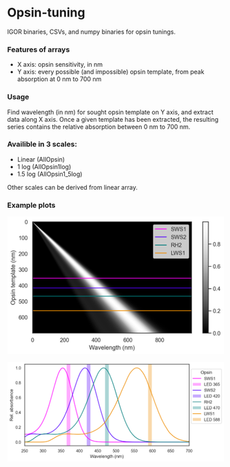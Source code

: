 # Opsin-tuning

IGOR binaries, CSVs, and numpy binaries for opsin tunings.

### Features of arrays
- X axis: opsin sensitivity, in nm
- Y axis: every possible (and impossible) opsin template, from peak absorption at 0 nm to 700 nm 

### Usage
Find wavelength (in nm) for sought opsin template on Y axis, and extract data along X axis. Once a given template has been extracted, the resulting series contains the relative absorption between 0 nm to 700 nm. 

### Availible in 3 scales:
- Linear (AllOpsin)
- 1 log (AllOpsin1log)
- 1.5 log (AllOpsin1_5log)

Other scales can be derived from linear array. 

### Example plots

![Opsin heatmap](example_heatmap.png)

![Opsin plot](example_plot.png)
